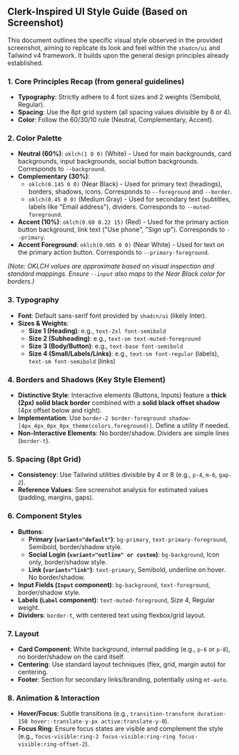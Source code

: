 ## Clerk-Inspired UI Style Guide (Based on Screenshot)

This document outlines the specific visual style observed in the provided screenshot, aiming to replicate its look and feel within the `shadcn/ui` and Tailwind v4 framework. It builds upon the general design principles already established.

### 1. Core Principles Recap (from general guidelines)

*   **Typography**: Strictly adhere to 4 font sizes and 2 weights (Semibold, Regular).
*   **Spacing**: Use the 8pt grid system (all spacing values divisible by 8 or 4).
*   **Color**: Follow the 60/30/10 rule (Neutral, Complementary, Accent).

### 2. Color Palette

*   **Neutral (60%)**: `oklch(1 0 0)` (White) - Used for main backgrounds, card backgrounds, input backgrounds, social button backgrounds. Corresponds to `--background`.
*   **Complementary (30%)**:
    *   `oklch(0.145 0 0)` (Near Black) - Used for primary text (headings), borders, shadows, icons. Corresponds to `--foreground` and `--border`.
    *   `oklch(0.45 0 0)` (Medium Gray) - Used for secondary text (subtitles, labels like "Email address"), dividers. Corresponds to `--muted-foreground`.
*   **Accent (10%)**: `oklch(0.60 0.22 15)` (Red) - Used for the primary action button background, link text ("Use phone", "Sign up"). Corresponds to `--primary`.
*   **Accent Foreground**: `oklch(0.985 0 0)` (Near White) - Used for text on the primary action button. Corresponds to `--primary-foreground`.

*(Note: OKLCH values are approximate based on visual inspection and standard mappings. Ensure `--input` also maps to the Near Black color for borders.)*

### 3. Typography

*   **Font**: Default sans-serif font provided by `shadcn/ui` (likely Inter).
*   **Sizes & Weights**:
    *   **Size 1 (Heading)**: e.g., `text-2xl font-semibold`
    *   **Size 2 (Subheading)**: e.g., `text-sm text-muted-foreground`
    *   **Size 3 (Body/Button)**: e.g., `text-base font-semibold`
    *   **Size 4 (Small/Labels/Links)**: e.g., `text-sm font-regular` (labels), `text-sm font-semibold` (links)

### 4. Borders and Shadows (Key Style Element)

*   **Distinctive Style**: Interactive elements (Buttons, Inputs) feature a **thick (2px) solid black border** combined with a **solid black offset shadow** (4px offset below and right).
*   **Implementation**: Use `border-2 border-foreground shadow-[4px_4px_0px_0px_theme(colors.foreground)]`. Define a utility if needed.
*   **Non-Interactive Elements**: No border/shadow. Dividers are simple lines (`border-t`).

### 5. Spacing (8pt Grid)

*   **Consistency**: Use Tailwind utilities divisible by 4 or 8 (e.g., `p-4`, `m-6`, `gap-2`).
*   **Reference Values**: See screenshot analysis for estimated values (padding, margins, gaps).

### 6. Component Styles

*   **Buttons**:
    *   **Primary (`variant="default"`)**: `bg-primary`, `text-primary-foreground`, Semibold, border/shadow style.
    *   **Social Login (`variant="outline" or custom`)**: `bg-background`, Icon only, border/shadow style.
    *   **Link (`variant="link"`)**: `text-primary`, Semibold, underline on hover. No border/shadow.
*   **Input Fields (`Input` component)**: `bg-background`, `text-foreground`, border/shadow style.
*   **Labels (`Label` component)**: `text-muted-foreground`, Size 4, Regular weight.
*   **Dividers**: `border-t`, with centered text using flexbox/grid layout.

### 7. Layout

*   **Card Component**: White background, internal padding (e.g., `p-6` or `p-8`), no border/shadow on the card itself.
*   **Centering**: Use standard layout techniques (flex, grid, margin auto) for centering.
*   **Footer**: Section for secondary links/branding, potentially using `mt-auto`.

### 8. Animation & Interaction

*   **Hover/Focus**: Subtle transitions (e.g., `transition-transform duration-150 hover:-translate-y-px active:translate-y-0`).
*   **Focus Ring**: Ensure focus states are visible and complement the style (e.g., `focus-visible:ring-2 focus-visible:ring-ring focus-visible:ring-offset-2`). 